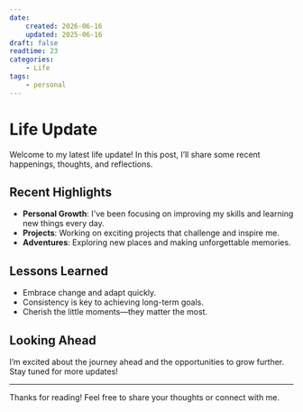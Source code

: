```yaml
---
date:
    created: 2026-06-16
    updated: 2025-06-16
draft: false
readtime: 23
categories:
    - Life
tags:
    - personal
---
```


# Life Update

Welcome to my latest life update! In this post, I’ll share some recent happenings, thoughts, and reflections.

<!-- more -->

## Recent Highlights
- **Personal Growth**: I've been focusing on improving my skills and learning new things every day.
- **Projects**: Working on exciting projects that challenge and inspire me.
- **Adventures**: Exploring new places and making unforgettable memories.

## Lessons Learned
- Embrace change and adapt quickly.
- Consistency is key to achieving long-term goals.
- Cherish the little moments—they matter the most.

## Looking Ahead
I’m excited about the journey ahead and the opportunities to grow further. Stay tuned for more updates!

---

Thanks for reading! Feel free to share your thoughts or connect with me.

